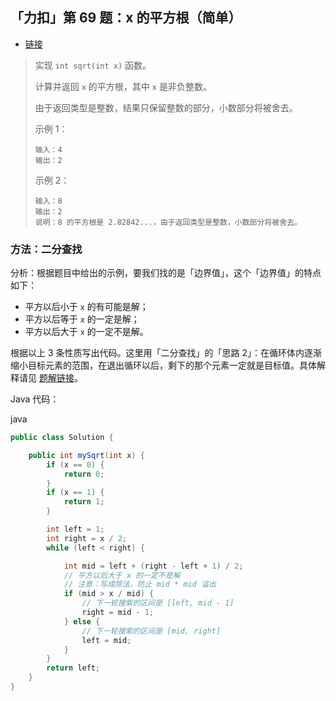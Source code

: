 ## 「力扣」第 69 题：x 的平方根（简单）

- [链接](https://leetcode-cn.com/problems/sqrtx/)

> 实现 `int sqrt(int x)` 函数。
>
> 计算并返回 `x` 的平方根，其中 `x` 是非负整数。
>
> 由于返回类型是整数，结果只保留整数的部分，小数部分将被舍去。
>
> 示例 1：
>
> ```
> 输入：4
> 输出：2
> ```
>
> 示例 2：
>
> ```
> 输入：8
> 输出：2
> 说明：8 的平方根是 2.82842...，由于返回类型是整数，小数部分将被舍去。
> ```

### 方法：二分查找

分析：根据题目中给出的示例，要我们找的是「边界值」，这个「边界值」的特点如下：

- 平方以后小于 `x` 的有可能是解；
- 平方以后等于 `x` 的一定是解；
- 平方以后大于 `x` 的一定不是解。

根据以上 3 条性质写出代码。这里用「二分查找」的「思路 2」：在循环体内逐渐缩小目标元素的范围，在退出循环以后，剩下的那个元素一定就是目标值。具体解释请见 [题解链接](https://leetcode-cn.com/problems/median-of-two-sorted-arrays/solution/he-bing-yi-hou-zhao-gui-bing-guo-cheng-zhong-zhao-/)。

Java 代码：

java

```java
public class Solution {

    public int mySqrt(int x) {
        if (x == 0) {
            return 0;
        }
        if (x == 1) {
            return 1;
        }

        int left = 1;
        int right = x / 2;
        while (left < right) {

            int mid = left + (right - left + 1) / 2;
            // 平方以后大于 x 的一定不是解
            // 注意：写成除法，防止 mid * mid 溢出
            if (mid > x / mid) {
                // 下一轮搜索的区间是 [left, mid - 1]
                right = mid - 1;
            } else {
                // 下一轮搜索的区间是 [mid, right]
                left = mid;
            }
        }
        return left;
    }
}
```